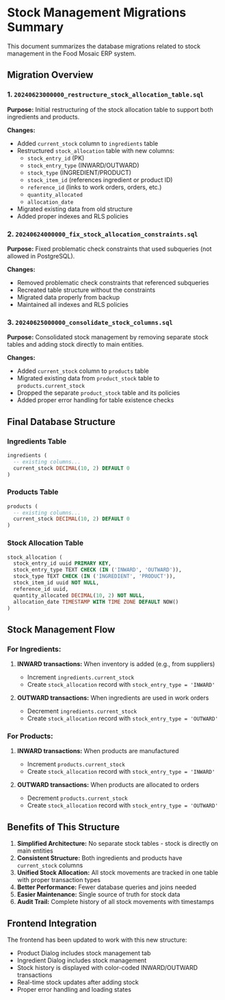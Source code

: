 # Stock Management Migrations Summary

This document summarizes the database migrations related to stock management in the Food Mosaic ERP system.

## Migration Overview

### 1. `20240623000000_restructure_stock_allocation_table.sql`
**Purpose:** Initial restructuring of the stock allocation table to support both ingredients and products.

**Changes:**
- Added `current_stock` column to `ingredients` table
- Restructured `stock_allocation` table with new columns:
  - `stock_entry_id` (PK)
  - `stock_entry_type` (INWARD/OUTWARD)
  - `stock_type` (INGREDIENT/PRODUCT)
  - `stock_item_id` (references ingredient or product ID)
  - `reference_id` (links to work orders, orders, etc.)
  - `quantity_allocated`
  - `allocation_date`
- Migrated existing data from old structure
- Added proper indexes and RLS policies

### 2. `20240624000000_fix_stock_allocation_constraints.sql`
**Purpose:** Fixed problematic check constraints that used subqueries (not allowed in PostgreSQL).

**Changes:**
- Removed problematic check constraints that referenced subqueries
- Recreated table structure without the constraints
- Migrated data properly from backup
- Maintained all indexes and RLS policies

### 3. `20240625000000_consolidate_stock_columns.sql`
**Purpose:** Consolidated stock management by removing separate stock tables and adding stock directly to main entities.

**Changes:**
- Added `current_stock` column to `products` table
- Migrated existing data from `product_stock` table to `products.current_stock`
- Dropped the separate `product_stock` table and its policies
- Added proper error handling for table existence checks

## Final Database Structure

### Ingredients Table
```sql
ingredients (
  -- existing columns...
  current_stock DECIMAL(10, 2) DEFAULT 0
)
```

### Products Table
```sql
products (
  -- existing columns...
  current_stock DECIMAL(10, 2) DEFAULT 0
)
```

### Stock Allocation Table
```sql
stock_allocation (
  stock_entry_id uuid PRIMARY KEY,
  stock_entry_type TEXT CHECK (IN ('INWARD', 'OUTWARD')),
  stock_type TEXT CHECK (IN ('INGREDIENT', 'PRODUCT')),
  stock_item_id uuid NOT NULL,
  reference_id uuid,
  quantity_allocated DECIMAL(10, 2) NOT NULL,
  allocation_date TIMESTAMP WITH TIME ZONE DEFAULT NOW()
)
```

## Stock Management Flow

### For Ingredients:
1. **INWARD transactions:** When inventory is added (e.g., from suppliers)
   - Increment `ingredients.current_stock`
   - Create `stock_allocation` record with `stock_entry_type = 'INWARD'`

2. **OUTWARD transactions:** When ingredients are used in work orders
   - Decrement `ingredients.current_stock`
   - Create `stock_allocation` record with `stock_entry_type = 'OUTWARD'`

### For Products:
1. **INWARD transactions:** When products are manufactured
   - Increment `products.current_stock`
   - Create `stock_allocation` record with `stock_entry_type = 'INWARD'`

2. **OUTWARD transactions:** When products are allocated to orders
   - Decrement `products.current_stock`
   - Create `stock_allocation` record with `stock_entry_type = 'OUTWARD'`

## Benefits of This Structure

1. **Simplified Architecture:** No separate stock tables - stock is directly on main entities
2. **Consistent Structure:** Both ingredients and products have `current_stock` columns
3. **Unified Stock Allocation:** All stock movements are tracked in one table with proper transaction types
4. **Better Performance:** Fewer database queries and joins needed
5. **Easier Maintenance:** Single source of truth for stock data
6. **Audit Trail:** Complete history of all stock movements with timestamps

## Frontend Integration

The frontend has been updated to work with this new structure:
- Product Dialog includes stock management tab
- Ingredient Dialog includes stock management
- Stock history is displayed with color-coded INWARD/OUTWARD transactions
- Real-time stock updates after adding stock
- Proper error handling and loading states 